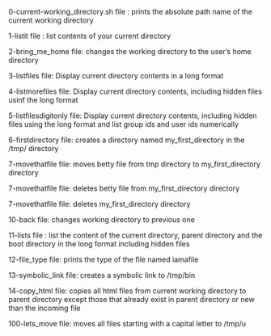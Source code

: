0-current-working_directory.sh file : prints the absolute path name of the current working directory

1-listit file : list contents of your current directory

2-bring_me_home file: changes the working directory to the user’s home directory

3-listfiles file: Display current directory contents in a long format

4-listmorefiles file: Display current directory contents, including hidden files usinf the long format

5-listfilesdigitonly file: Display current directory contents, including hidden files using the long format and list group ids and user ids numerically

6-firstdirectory file: creates a directory named my_first_directory in the /tmp/ directory

7-movethatfile file: moves betty file from tmp directory to my_first_directory directory

7-movethatfile file: deletes betty file from my_first_directory directory

7-movethatfile file: deletes my_first_directory directory

10-back file: changes working directory to previous one

11-lists file : list the content of the current directory, parent directory and the boot directory in the long format including hidden files

12-file_type file: prints the type of the file named iamafile

13-symbolic_link file: creates a symbolic link to /tmp/bin

14-copy_html file: copies all html files from current working directory to parent directory except those that already exist in parent directory or new than the incoming file

100-lets_move file: moves all files starting with a capital letter to /tmp/u
